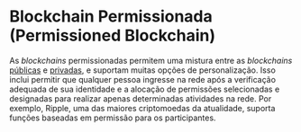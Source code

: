 # Blockchain Permissionada (Permissioned Blockchain)

As _blockchains_ permissionadas permitem uma mistura entre as _blockchains_ [públicas](Blockchain%20P%C3%BAblica.md) e [privadas](Blockchain%20Privada.md), e suportam muitas opções de personalização. Isso inclui permitir que qualquer pessoa ingresse na rede após a verificação adequada de sua identidade e a alocação de permissões selecionadas e designadas para realizar apenas determinadas atividades na rede. Por exemplo, Ripple, uma das maiores criptomoedas da atualidade, suporta funções baseadas em permissão para os participantes.